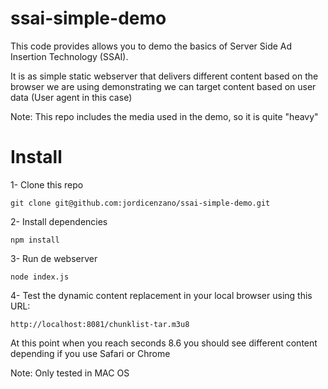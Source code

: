# ssai-simple-demo
This code provides allows you to demo the basics of Server Side Ad Insertion Technology (SSAI).

It is as simple static webserver that delivers different content based on the browser we are using demonstrating we can target content based on user data (User agent in this case)

Note: This repo includes the media used in the demo, so it is quite "heavy"

# Install
1- Clone this repo
```
git clone git@github.com:jordicenzano/ssai-simple-demo.git
```
2- Install dependencies
```
npm install
```
3- Run de webserver
```
node index.js
```
4- Test the dynamic content replacement in your local browser using this URL:
```
http://localhost:8081/chunklist-tar.m3u8
```
At this point when you reach seconds 8.6 you should see different content depending if you use Safari or Chrome

Note: Only tested in MAC OS
